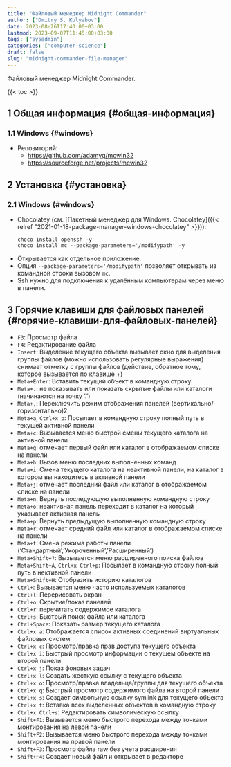 ```yaml
---
title: "Файловый менеджер Midnight Commander"
author: ["Dmitry S. Kulyabov"]
date: 2023-08-26T17:40:00+03:00
lastmod: 2023-09-07T11:45:00+03:00
tags: ["sysadmin"]
categories: ["computer-science"]
draft: false
slug: "midnight-commander-file-manager"
---
```


Файловый менеджер Midnight Commander.

<!--more-->

{{< toc >}}


## <span class="section-num">1</span> Общая информация {#общая-информация}


### <span class="section-num">1.1</span> Windows {#windows}

-   Репозиторий:
    -   <https://github.com/adamyg/mcwin32>
    -   <https://sourceforge.net/projects/mcwin32>


## <span class="section-num">2</span> Установка {#установка}


### <span class="section-num">2.1</span> Windows {#windows}

-   Chocolatey (см. [Пакетный менеджер для Windows. Chocolatey]({{< relref "2021-01-18-package-manager-windows-chocolatey" >}})):
    ```shell
    choco install openssh -y
    choco install mc --package-parameters='/modifypath' -y
    ```
-   Открывается как отдельное приложение.
-   Опция `--package-parameters='/modifypath'` позволяет открывать из командной строки вызовом `mc`.
-   Ssh нужно для подключения к удалённым компьютерам через меню в панели.


## <span class="section-num">3</span> Горячие клавиши для файловых панелей {#горячие-клавиши-для-файловых-панелей}

-   `F3`: Просмотр файла
-   `F4`: Редактирование файла
-   `Insert`: Выделение текущего объекта вызывает окно для выделения группы файлов (можно использовать регулярные выражения) снимает отметку с группы файлов (действие, обратное тому, которое вызывается по клавише +)
-   `Meta+Enter`: Вставить текущий объект в командную строку
-   `Meta+.`: не показывать или показать скрытые файлы или каталоги (начинаются на точку ‘.’)
-   `Meta+,`: Переключить режим отображения панелей (вертикально/горизонтально)2
-   `Meta+a`, `Ctrl+x p`: Посылает в командную строку полный путь в текущей активной панели
-   `Meta+c`: Вызывается меню быстрой смены текущего каталога на активной панели
-   `Meta+g`: отмечает первый файл или каталог в отображаемом списке на панели
-   `Meta+h`: Вызов меню последних выполненных команд
-   `Meta+i`: Смена текущего каталога на неактивной панели, на каталог в котором вы находитесь в активной панели
-   `Meta+j`: отмечает последний файл или каталог в отображаемом списке на панели
-   `Meta+n`: Вернуть последующую выполненную командную строку
-   `Meta+o`: неактивная панель переходит в каталог на который указывает активная панель
-   `Meta+p`: Вернуть предыдущую выполненную командную строку
-   `Meta+r`: отмечает средний файл или каталог в отображаемом списке на панели
-   `Meta+t`: Смена режима работы панели (‘Стандартный’,’Укороченный’,’Расширенный’)
-   `Meta+Shift+?`: Вызывается меню расширенного поиска файлов
-   `Meta+Shift+A`, `Ctrl+x Ctrl+p`:	Посылает в командную строку полный путь в нективной панели
-   `Meta+Shift+H`: Отобразить историю каталогов
-   `Ctrl+`: Вызывается меню часто используемых каталогов
-   `Ctrl+l`: Перерисовать экран
-   `Ctrl+o`: Скрытие/показ панелей
-   `Ctrl+r`: перечитать содержимое каталога
-   `Ctrl+s`: Быстрый поиск файла или каталога
-   `Ctrl+Space`: Показать размер текущего каталога
-   `Ctrl+x a`: Отображается список активных соединений виртуальных файловых систем
-   `Ctrl+x c`: Просмотр/правка прав доступа текущего объекта
-   `Ctrl+x i`: Быстрый просмотр информации о текущем объекте на второй панели
-   `Ctrl+x j`: Показ фоновых задач
-   `Ctrl+x l`: Создать жесткую ссылку с текущего объекта
-   `Ctrl+x o`: Просмотр/правка владельца/группы для текущего объекта
-   `Ctrl+x q`: Быстрый просмотр содержимого файла на второй панели
-   `Ctrl+x s`: Создает символьную ссылку symlink для текущего объекта
-   `Ctrl+x t`: Вставка всех выделенных объектов в командную строку
-   `Ctrl+x Ctrl+s`: Редактировать символическую ссылку
-   `Shift+F1`: Вызывается меню быстрого перехода между точками монтирования на левой панели
-   `Shift+F2`: Вызывается меню быстрого перехода между точками монтирования на правой панели
-   `Shift+F3`: Просмотр файла raw без учета расширения
-   `Shift+F4`: Создает новый файл и открывает в редакторе
